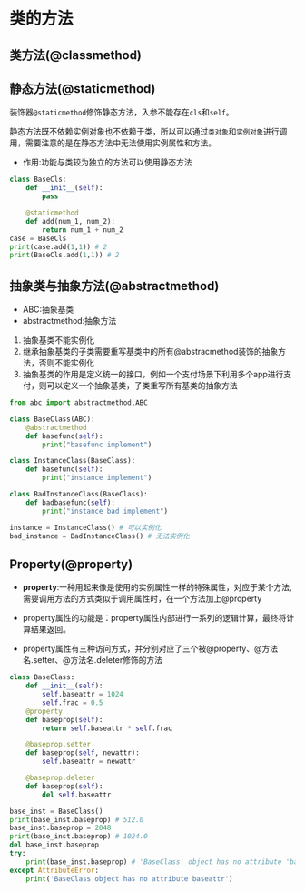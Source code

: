 # 类的方法
## 类方法(@classmethod)


## 静态方法(@staticmethod)
装饰器`@staticmethod`修饰静态方法，入参不能存在`cls`和`self`。

静态方法既不依赖实例对象也不依赖于类，所以可以通过`类对象`和`实例对象`进行调用，需要注意的是在静态方法中无法使用实例属性和方法。

- 作用:功能与类较为独立的方法可以使用静态方法
```python
class BaseCls:
    def __init__(self):
        pass

    @staticmethod
    def add(num_1, num_2):
        return num_1 + num_2
case = BaseCls
print(case.add(1,1)) # 2
print(BaseCls.add(1,1)) # 2
```
## 抽象类与抽象方法(@abstractmethod)

- ABC:抽象基类             
- abstractmethod:抽象方法         

1. 抽象基类不能实例化
2. 继承抽象基类的子类需要重写基类中的所有@abstracmethod装饰的抽象方法，否则不能实例化
3. 抽象基类的作用是定义统一的接口，例如一个支付场景下利用多个app进行支付，则可以定义一个抽象基类，子类重写所有基类的抽象方法

```python
from abc import abstractmethod,ABC

class BaseClass(ABC):
    @abstractmethod
    def basefunc(self):
        print("basefunc implement")

class InstanceClass(BaseClass):
    def basefunc(self):
        print("instance implement")

class BadInstanceClass(BaseClass):
    def badbasefunc(self):
        print("instance bad implement")

instance = InstanceClass() # 可以实例化
bad_instance = BadInstanceClass() # 无法实例化

```

## Property(@property)

- **property**:一种用起来像是使用的实例属性一样的特殊属性，对应于某个方法,需要调用方法的方式类似于调用属性时，在一个方法加上@property

- property属性的功能是：property属性内部进行一系列的逻辑计算，最终将计算结果返回。

- property属性有三种访问方式，并分别对应了三个被@property、@方法名.setter、@方法名.deleter修饰的方法

```python
class BaseClass:
    def __init__(self):
        self.baseattr = 1024
        self.frac = 0.5
    @property
    def baseprop(self):
        return self.baseattr * self.frac

    @baseprop.setter
    def baseprop(self, newattr):
        self.baseattr = newattr

    @baseprop.deleter
    def baseprop(self):
        del self.baseattr

base_inst = BaseClass()
print(base_inst.baseprop) # 512.0
base_inst.baseprop = 2048
print(base_inst.baseprop) # 1024.0
del base_inst.baseprop
try:
    print(base_inst.baseprop) # 'BaseClass' object has no attribute 'baseattr'
except AttributeError:
    print('BaseClass object has no attribute baseattr')
```